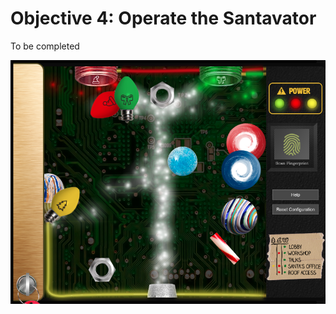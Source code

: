 # Objective 4: Operate the Santavator

To be completed

![Santavator](https://github.com/joergschwarzwaelder/hhc2020/blob/master/Objective-4/Santavator.png)
<!--stackedit_data:
eyJoaXN0b3J5IjpbLTE4NjU3OTcyMDIsMTYzMTY3NjcwMSwtMT
Q5NzI5MjI0NF19
-->